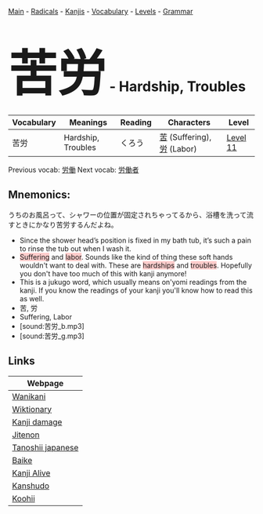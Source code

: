 <style> bigfont {font-size: 100px}</style>
[Main](../README.md) -
[Radicals](../radicals.md) -
[Kanjis](../kanjis.md) -
[Vocabulary](../vocabulary.md) -
[Levels](../levels.md) -
[Grammar](../grammar.md)
# <bigfont> 苦労</bigfont> - Hardship, Troubles 

| Vocabulary | Meanings | Reading | Characters | Level |
| --- | --- | --- | --- | --- |
| 苦労 | Hardship, Troubles | くろう |  [苦](../kanjis/苦.md) (Suffering), [労](../kanjis/労.md) (Labor) | [Level 11](../levels/wk_level11.md) |

Previous vocab: [労働](労働.md) Next vocab: [労働者](労働者.md) 

## Mnemonics:
うちのお風呂って、シャワーの位置が固定されちゃってるから、浴槽を洗って流すときにかなり苦労するんだよね。
* Since the shower head’s position is fixed in my bath tub, it’s such a pain to rinse the tub out when I wash it.
* <span style="background-color:#ffcccb"> Suffering</span> and <span style="background-color:#ffcccb"> labor</span>. Sounds like the kind of thing these soft hands wouldn't want to deal with. These are <span style="background-color:#ffcccb"> hardships</span> and <span style="background-color:#ffcccb"> troubles</span>. Hopefully you don't have too much of this with kanji anymore!
* This is a jukugo word, which usually means on'yomi readings from the kanji. If you know the readings of your kanji you'll know how to read this as well.
* 苦, 労
* Suffering, Labor
* [sound:苦労_b.mp3]
* [sound:苦労_g.mp3]


## Links 

| Webpage |
| --- |
| [Wanikani          ](https://www.wanikani.com/kanji/苦労) |
| [Wiktionary        ](https://en.wiktionary.org/wiki/苦労) |
| [Kanji damage      ](http://www.kanjidamage.com/kanji/search?utf8=✓&q=苦労) |
| [Jitenon           ](https://jitenon.com/kanji/苦労) |
| [Tanoshii japanese ](https://www.tanoshiijapanese.com/dictionary/kanji.cfm?k=苦労) |
| [Baike             ](https://baike.baidu.com/item/苦労) |
| [Kanji Alive       ](https://app.kanjialive.com/苦労) |
| [Kanshudo          ](https://www.kanshudo.com/searchmn?q=苦労) |
| [Koohii            ](https://kanji.koohii.com/study/kanji/苦労) |
